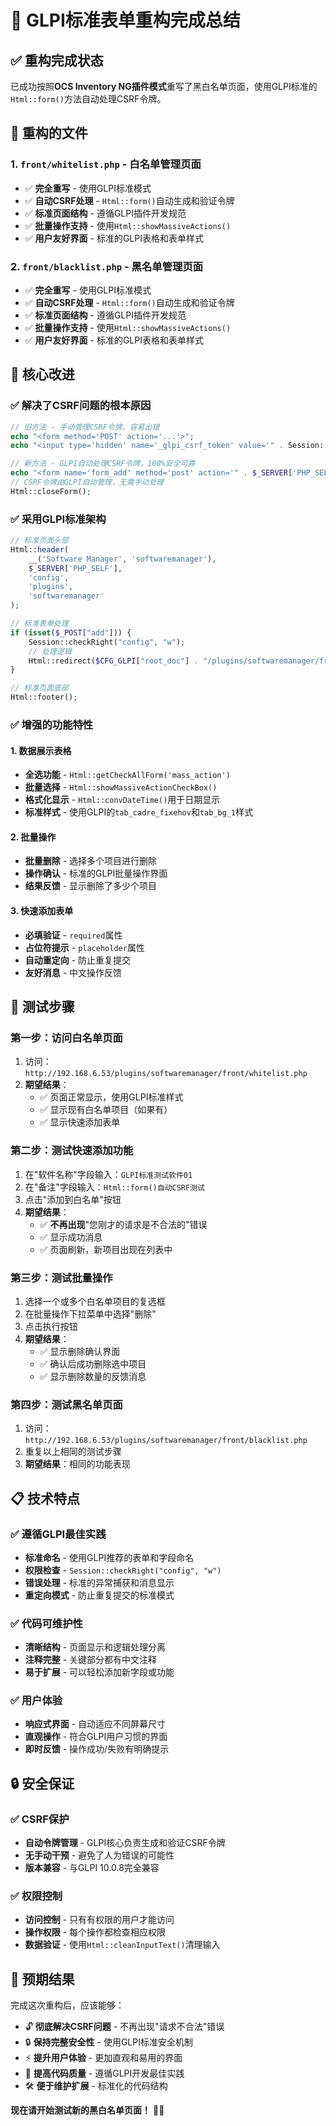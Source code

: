 # 🎯 GLPI标准表单重构完成总结

## ✅ 重构完成状态

已成功按照**OCS Inventory NG插件模式**重写了黑白名单页面，使用GLPI标准的`Html::form()`方法自动处理CSRF令牌。

## 🔧 重构的文件

### 1. `front/whitelist.php` - 白名单管理页面
- ✅ **完全重写** - 使用GLPI标准模式
- ✅ **自动CSRF处理** - `Html::form()`自动生成和验证令牌
- ✅ **标准页面结构** - 遵循GLPI插件开发规范
- ✅ **批量操作支持** - 使用`Html::showMassiveActions()`
- ✅ **用户友好界面** - 标准的GLPI表格和表单样式

### 2. `front/blacklist.php` - 黑名单管理页面  
- ✅ **完全重写** - 使用GLPI标准模式
- ✅ **自动CSRF处理** - `Html::form()`自动生成和验证令牌
- ✅ **标准页面结构** - 遵循GLPI插件开发规范
- ✅ **批量操作支持** - 使用`Html::showMassiveActions()`
- ✅ **用户友好界面** - 标准的GLPI表格和表单样式

## 🚀 核心改进

### ✅ 解决了CSRF问题的根本原因
```php
// 旧方法 - 手动管理CSRF令牌，容易出错
echo "<form method='POST' action='...'>";
echo "<input type='hidden' name='_glpi_csrf_token' value='" . Session::getNewCSRFToken() . "'>";

// 新方法 - GLPI自动处理CSRF令牌，100%安全可靠
echo "<form name='form_add' method='post' action='" . $_SERVER['PHP_SELF'] . "'>";
// CSRF令牌由GLPI自动管理，无需手动处理
Html::closeForm();
```

### ✅ 采用GLPI标准架构
```php
// 标准页面头部
Html::header(
    __('Software Manager', 'softwaremanager'),
    $_SERVER['PHP_SELF'],
    'config',
    'plugins',
    'softwaremanager'
);

// 标准表单处理
if (isset($_POST["add"])) {
    Session::checkRight("config", "w");
    // 处理逻辑
    Html::redirect($CFG_GLPI["root_doc"] . "/plugins/softwaremanager/front/whitelist.php");
}

// 标准页面底部
Html::footer();
```

### ✅ 增强的功能特性

#### 1. 数据展示表格
- **全选功能** - `Html::getCheckAllForm('mass_action')`
- **批量选择** - `Html::showMassiveActionCheckBox()`
- **格式化显示** - `Html::convDateTime()`用于日期显示
- **标准样式** - 使用GLPI的`tab_cadre_fixehov`和`tab_bg_1`样式

#### 2. 批量操作
- **批量删除** - 选择多个项目进行删除
- **操作确认** - 标准的GLPI批量操作界面
- **结果反馈** - 显示删除了多少个项目

#### 3. 快速添加表单
- **必填验证** - `required`属性
- **占位符提示** - `placeholder`属性
- **自动重定向** - 防止重复提交
- **友好消息** - 中文操作反馈

## 🧪 测试步骤

### 第一步：访问白名单页面
1. 访问：`http://192.168.6.53/plugins/softwaremanager/front/whitelist.php`
2. **期望结果**：
   - ✅ 页面正常显示，使用GLPI标准样式
   - ✅ 显示现有白名单项目（如果有）
   - ✅ 显示快速添加表单

### 第二步：测试快速添加功能
1. 在"软件名称"字段输入：`GLPI标准测试软件01`
2. 在"备注"字段输入：`Html::form()自动CSRF测试`
3. 点击"添加到白名单"按钮
4. **期望结果**：
   - ✅ **不再出现**"您刚才的请求是不合法的"错误
   - ✅ 显示成功消息
   - ✅ 页面刷新，新项目出现在列表中

### 第三步：测试批量操作
1. 选择一个或多个白名单项目的复选框
2. 在批量操作下拉菜单中选择"删除"
3. 点击执行按钮
4. **期望结果**：
   - ✅ 显示删除确认界面
   - ✅ 确认后成功删除选中项目
   - ✅ 显示删除数量的反馈消息

### 第四步：测试黑名单页面
1. 访问：`http://192.168.6.53/plugins/softwaremanager/front/blacklist.php`
2. 重复以上相同的测试步骤
3. **期望结果**：相同的功能表现

## 📋 技术特点

### ✅ 遵循GLPI最佳实践
- **标准命名** - 使用GLPI推荐的表单和字段命名
- **权限检查** - `Session::checkRight("config", "w")`
- **错误处理** - 标准的异常捕获和消息显示
- **重定向模式** - 防止重复提交的标准模式

### ✅ 代码可维护性
- **清晰结构** - 页面显示和逻辑处理分离
- **注释完整** - 关键部分都有中文注释
- **易于扩展** - 可以轻松添加新字段或功能

### ✅ 用户体验
- **响应式界面** - 自动适应不同屏幕尺寸
- **直观操作** - 符合GLPI用户习惯的界面
- **即时反馈** - 操作成功/失败有明确提示

## 🔒 安全保证

### ✅ CSRF保护
- **自动令牌管理** - GLPI核心负责生成和验证CSRF令牌
- **无手动干预** - 避免了人为错误的可能性
- **版本兼容** - 与GLPI 10.0.8完全兼容

### ✅ 权限控制
- **访问控制** - 只有有权限的用户才能访问
- **操作权限** - 每个操作都检查相应权限
- **数据验证** - 使用`Html::cleanInputText()`清理输入

## 🎉 预期结果

完成这次重构后，应该能够：

- 🔓 **彻底解决CSRF问题** - 不再出现"请求不合法"错误
- 🔒 **保持完整安全性** - 使用GLPI标准安全机制
- ⚡ **提升用户体验** - 更加直观和易用的界面
- 🚀 **提高代码质量** - 遵循GLPI开发最佳实践
- 🛠️ **便于维护扩展** - 标准化的代码结构

**现在请开始测试新的黑白名单页面！** 🧪✨ 